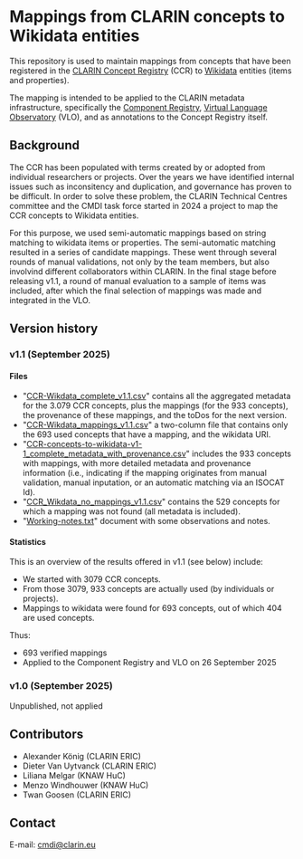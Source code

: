 # Mappings from CLARIN concepts to Wikidata entities

This repository is used to maintain mappings from concepts that have been registered
in the [CLARIN Concept Registry](https://concepts.clarin.eu/ccr/) (CCR) to 
[Wikidata](https://www.wikidata.org) entities (items and properties).

The mapping is intended to be applied to the CLARIN metadata infrastructure,
specifically the [Component Registry](https://catalog.clarin.eu/ds/ComponentRegistry/),
[Virtual Language Observatory](https://vlo.clarin.eu) (VLO), and as annotations to
the Concept Registry itself.

## Background

The CCR has been populated with terms created by or adopted from individual researchers or projects. Over the years we have identified internal issues such as inconsitency and duplication, and governance has proven to be difficult. In order to solve these problem, the CLARIN Technical Centres committee and the CMDI task force started in 2024 a project to map the CCR concepts to Wikidata entities.

For this purpose, we used semi-automatic mappings based on string matching to wikidata items or properties. The semi-automatic matching resulted in a series of candidate mappings. These went through several rounds of manual validations, not only by the team members, but also involvind different collaborators within CLARIN. In the final stage before releasing v1.1, a round of manual evaluation to a sample of items was included, after which the final selection of mappings was made and integrated in the VLO.


## Version history

### v1.1 (September 2025)

#### Files
- "[CCR-Wikdata_complete_v1.1.csv](https://github.com/clarin-eric/concepts-wikidata-migration/blob/main/CCR-Wikdata_complete_v1.1.csv)" contains all the aggregated metadata for the 3.079 CCR concepts, plus the mappings (for the 933 concepts), the provenance of these mappings, and the toDos for the next version.
- "[CCR-Wikdata_mappings_v1.1.csv](https://github.com/clarin-eric/concepts-wikidata-migration/blob/main/CCR-Wikdata_mappings_v1.1.csv)" a two-column file that contains only the 693 used concepts that have a mapping, and the wikidata URI.
- "[CCR-concepts-to-wikidata-v1-1_complete_metadata_with_provenance.csv](https://github.com/clarin-eric/concepts-wikidata-migration/blob/main/CCR-Wikdata_mappings_v1.1_complete_metadata_and_provenance.csv)" includes the 933 concepts with mappings, with more detailed metadata and provenance information (i.e., indicating if the mapping originates from manual validation, manual inputation, or an automatic matching via an ISOCAT Id).
- "[CCR_Wikdata_no_mappings_v1.1.csv](https://github.com/clarin-eric/concepts-wikidata-migration/blob/main/CCR_Wikdata_no_mappings_v1.1.csv)" contains the 529 concepts for which a mapping was not found (all metadata is included).
- "[Working-notes.txt](https://github.com/clarin-eric/concepts-wikidata-migration/blob/main/working-notes.txt)" document with some observations and notes.


#### Statistics
This is an overview of the results offered in v1.1 (see below) include:

- We started with 3079 CCR concepts.
- From those 3079, 933 concepts are actually used (by individuals or projects).
- Mappings to wikidata were found for 693 concepts, out of which 404 are used concepts.

Thus:
* 693 verified mappings
* Applied to the Component Registry and VLO on 26 September 2025

  
### v1.0 (September 2025)

Unpublished, not applied

## Contributors

- Alexander König (CLARIN ERIC)
- Dieter Van Uytvanck (CLARIN ERIC)
- Liliana Melgar (KNAW HuC)
- Menzo Windhouwer (KNAW HuC)
- Twan Goosen (CLARIN ERIC)

## Contact

E-mail: [cmdi@clarin.eu](cmdi@clarin.eu)
